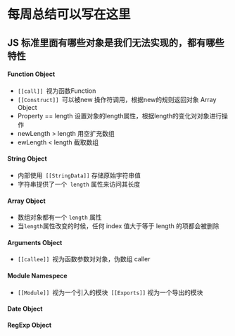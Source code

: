 <!--
 * @Description: This file is made for
 * @Date: 2020-04-15 20:50:22
 * @LastEditTime: 2020-04-29 17:34:42
 * @Author: LeongD
 * @LastEditors: LeongD
 -->
# 每周总结可以写在这里

## JS 标准里面有哪些对象是我们无法实现的，都有哪些特性

#### Function Object

- `[[call]] `视为函数Function
- `[[Construct]] `可以被new 操作符调用，根据new的规则返回对象 Array Object
- Property == length 设置对象的length属性，根据length的变化对对象进行操作
- newLength > length 用空扩充数组
- ewLength < length 截取数组

#### String Object

- 内部使用` [[StringData]]` 存储原始字符串值
- 字符串提供了一个` length` 属性来访问其长度

#### Array Object

+ 数组对象都有一个  `length` 属性
+ 当` length `属性改变的时候，任何 index 值大于等于 length 的项都会被删除

#### Arguments Object

- `[[callee]] `视为函数参数对对象，伪数组 caller

#### Module Namespece

- `[[Module]] `视为一个引入的模块` [[Exports]]` 视为一个导出的模块

#### Date Object

#### RegExp Object